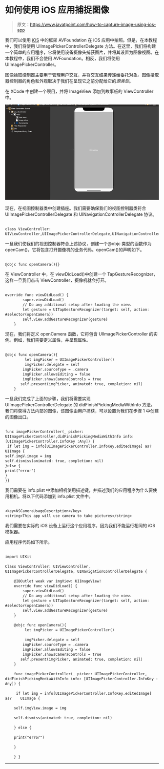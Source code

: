 # 如何使用 iOS 应用捕捉图像

> 原文：<https://www.javatpoint.com/how-to-capture-image-using-ios-app>

我们可以使用 [iOS](https://www.javatpoint.com/ios-development-using-swift) 中的框架 AVFoundation 在 iOS 应用中拍照。但是，在本教程中，我们将使用 UIImagePickerControllerDelegate 方法。在这里，我们将构建一个简单的应用程序，它将使用设备摄像头捕获图片，并将其设置为图像视图。在本教程中，我们不会使用 AVFoundation。相反，我们将使用 UIImagePickerController。

图像拾取控制器主要用于管理用户交互，并将交互结果传递给委托对象。图像拾取器控制器的角色和外观取决于我们在呈现它之前分配给它的*源类型*。

在 XCode 中创建一个项目，并将 ImageView 添加到故事板的 ViewController 中。

![How to capture the image using the iOS app](img/7180fdc9ebd736bef28db6e895c21986.png)

现在，在视图控制器类中创建插座。我们需要确保我们的视图控制器类符合 UIImagePickerControllerDelegate 和 UINavigationControllerDelegate 协议。

```

class ViewController: UIViewController,UIImagePickerControllerDelegate,UINavigationControllerDelegate

```

一旦我们使我们的视图控制器符合上述协议，创建一个@objc 类型的函数作为 openCam()，它将包含打开摄像机的业务代码。openCam()的声明如下。

```

@objc func openCamera(){}

```

在 ViewController 中，在 viewDidLoad()中创建一个 TapGestureRecognizer，这样一旦我们点击 ViewController，摄像机就会打开。

```

override func viewDidLoad() {
        super.viewDidLoad()
        // Do any additional setup after loading the view.
        let gesture = UITapGestureRecognizer(target: self, action: #selector(openCamera))
        self.view.addGestureRecognizer(gesture)  
    }

```

现在，我们将定义 openCamera 函数，它将包含 UIImagePickerController 的实例。例如，我们需要定义属性，并呈现属性。

```

@objc func openCamera(){
         let imgPicker = UIImagePickerController()
         imgPicker.delegate = self
        imgPicker.sourceType = .camera
        imgPicker.allowsEditing = false
        imgPicker.showsCameraControls = true
       self.present(imgPicker, animated: true, completion: nil)
    }

```

一旦我们完成了上面的步骤，我们将需要实现 UIImagePickerControllerDelegate 的 didFinishPickingMediaWithInfo 方法。我们将获得方法内部的图像，该图像由用户捕获，可以设置为我们在步骤 1 中创建的图像出口。

```

func imagePickerController(_ picker: UIImagePickerController,didFinishPickingMediaWithInfo info: [UIImagePickerController.InfoKey :Any]) {
 if let img = info[UIImagePickerController.InfoKey.editedImage] as?   UIImage {
self.imgV.image = img        
self.dismiss(animated: true, completion: nil)      
}else {   
print("error")
}   
}}

```

我们需要在 info.plist 中添加相机使用描述键，并描述我们的应用程序为什么要使用相机。将以下代码添加到 info.plist 文件中。

```

<key>NSCameraUsageDescription</key>
<string>This app will use camera to take pictures</string>

```

我们需要在实际的 iOS 设备上运行这个应用程序，因为我们不能运行相同的 iOS 模拟器。

应用程序代码如下所示。

```

import UIKit

Class ViewController: UIViewController, UIImagePickerControllerDelegate, UINavigationControllerDelegate {

    @IBOutlet weak var imgView: UIImageView!
    override func viewDidLoad() {
        super.viewDidLoad()
        // Do any additional setup after loading the view.
        let gesture = UITapGestureRecognizer(target: self, action: #selector(openCamera))
        self.view.addGestureRecognizer(gesture)
    }

    @objc func openCamera(){
         let imgPicker = UIImagePickerController()

         imgPicker.delegate = self
        imgPicker.sourceType = .camera
        imgPicker.allowsEditing = false
        imgPicker.showsCameraControls = true
       self.present(imgPicker, animated: true, completion: nil)
    }

    func imagePickerController(_ picker: UIImagePickerController, didFinishPickingMediaWithInfo info: [UIImagePickerController.InfoKey : Any]) {

     if let img = info[UIImagePickerController.InfoKey.editedImage] as?    UIImage {

    self.imgView.image = img

    self.dismiss(animated: true, completion: nil)

    } else {

    print("error")

    }

    } }

```

* * *